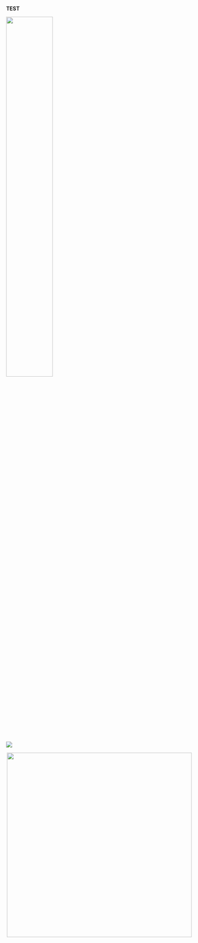 __TEST__  
  
<P><img src="https://jaehoonlim.github.io/Portfolio/gennkou1/1.jpg" width=50%></P>   
<img src="https://jaehoonlim.github.io/SimpleDNNTest/Loss.png">  
<P align="center"><img src="https://jaehoonlim.github.io/SimpleDNNTest/ROC_curve.png" width="500"></P>   
  
